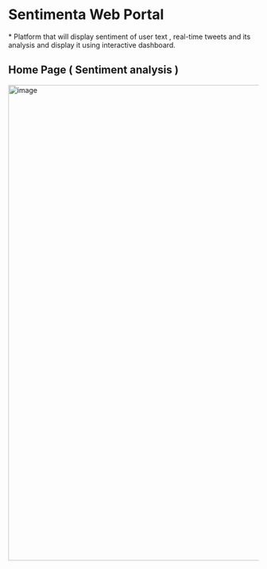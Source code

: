 <h1> Sentimenta Web Portal </h1>
* Platform that will display sentiment of user text , real-time tweets and its
analysis and display it using interactive dashboard.

## Home Page ( Sentiment analysis )
<img width="959" alt="image" src="https://github.com/user-attachments/assets/1635b1c6-ce33-4c5c-8615-a53367e654ef">

